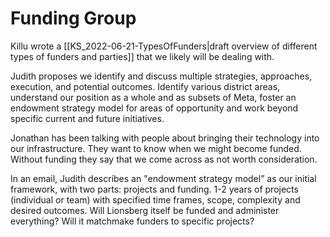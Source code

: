 # Funding Group
Killu wrote a [[KS_2022-06-21-TypesOfFunders|draft overview of different types of funders and parties]] that we likely will be dealing with.

Judith proposes we identify and discuss multiple strategies, approaches, execution, and potential outcomes. Identify various district areas, understand our position as a whole and as subsets of Meta, foster an endowment strategy model for areas of opportunity and work beyond specific current and future initiatives.

Jonathan has been talking with people about bringing their technology into our infrastructure. They want to know when we might become funded. Without funding they say that we come across as not worth consideration.

In an email, Judith describes an "endowment strategy model” as our initial framework, with two parts: projects and funding. 1-2 years of projects (individual or team) with specified time frames, scope, complexity and desired outcomes. Will Lionsberg itself be funded and administer everything? Will it matchmake funders to specific projects?
